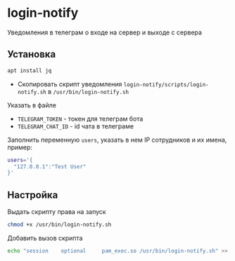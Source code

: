 # login-notify

Уведомления в телеграм о входе на сервер и выходе с сервера

## Установка

```bash
apt install jq
```

* Скопировать скрипт уведомления `login-notify/scripts/login-notify.sh` в `/usr/bin/login-notify.sh`

Указать в файле
* `TELEGRAM_TOKEN` - токен для телеграм бота
* `TELEGRAM_CHAT_ID` - id чата в телеграме
  
Заполнить переменную `users`, указать в нем IP сотрудников и их имена, пример:

```bash
users='{
  "127.0.0.1":"Test User"
}'
```

## Настройка

Выдать скрипту права на запуск

```bash
chmod +x /usr/bin/login-notify.sh
```

Добавить вызов скрипта 

```bash
echo "session    optional     pam_exec.so /usr/bin/login-notify.sh" >> /etc/pam.d/sshd
```


